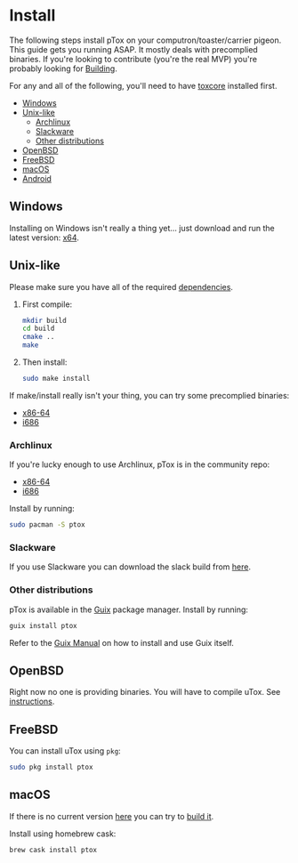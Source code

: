 # Install

The following steps install pTox on your computron/toaster/carrier pigeon. This guide gets you running ASAP. It mostly deals with precomplied binaries. If you're looking to contribute (you're the real MVP) you're probably looking for [Building](BUILD.md).

For any and all of the following, you'll need to have [toxcore](https://github.com/TokTok/c-toxcore) installed first.

- [Windows](#windows)
- [Unix-like](#unix-like)
  - [Archlinux](#archlinux)
  - [Slackware](#slackware)
  - [Other distributions](#other-distributions)
- [OpenBSD](#openBSD)
- [FreeBSD](#freeBSD)
- [macOS](#macOS)
- [Android](#android)

## Windows

Installing on Windows isn't really a thing yet... just download and run the latest version: [x64](https://github.com/pToxProject/pTox/releases/download/1.17.1/setup-ptox-x86_64.exe).

## Unix-like

Please make sure you have all of the required [dependencies](DEPENDENCIES.md).

1. First compile:

    ```bash
    mkdir build
    cd build
    cmake ..
    make
    ```

2. Then install:

    ```bash
    sudo make install
    ```

If make/install really isn't your thing, you can try some precomplied binaries:

- [x86-64](https://build.tox.chat/job/uTox_build_linux_x86-64_release/lastSuccessfulBuild/artifact/utox_linux_x86-64.tar.xz)
- [i686](https://build.tox.chat/job/uTox_build_linux_x86_release/lastSuccessfulBuild/artifact/utox_linux_x86.tar.xz)

### Archlinux

If you're lucky enough to use Archlinux, pTox is in the community repo:

- [x86-64](https://www.archlinux.org/packages/community/x86_64/utox/)
- [i686](https://www.archlinux.org/packages/community/i686/utox/)

Install by running:

```bash
sudo pacman -S ptox
```

### Slackware

If you use Slackware you can download the slack build from [here](https://slackbuilds.org/repository/14.2/network/uTox/).

### Other distributions

pTox is available in the [Guix](https://guix.gnu.org/) package manager. Install by running:

```bash
guix install ptox
```

Refer to the [Guix Manual](https://guix.gnu.org/manual/en/) on how to install and use Guix itself.

## OpenBSD

Right now no one is providing binaries. You will have to compile uTox. See [instructions](BUILD.md#openbsd).

## FreeBSD

You can install uTox using `pkg`:

```bash
sudo pkg install ptox
```

## macOS

If there is no current version [here](https://github.com/uTox/uTox/releases/latest) you can try to [build it](BUILD.md#macOS).

Install using homebrew cask:

```bash
brew cask install ptox
```
